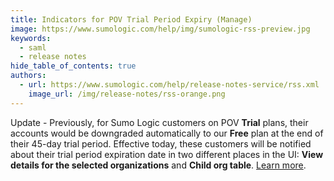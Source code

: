 ```yaml
---
title: Indicators for POV Trial Period Expiry (Manage)
image: https://www.sumologic.com/help/img/sumologic-rss-preview.jpg
keywords:
  - saml
  - release notes
hide_table_of_contents: true
authors:
  - url: https://www.sumologic.com/help/release-notes-service/rss.xml
    image_url: /img/release-notes/rss-orange.png
---
```


Update - Previously, for Sumo Logic customers on POV **Trial** plans, their accounts would be downgraded automatically to our **Free** plan at the end of their 45-day trial period. Effective today, these customers will be notified about their trial period expiration date in two different places in the UI: **View details for the selected organizations** and **Child org table**. [Learn more](/docs/manage/manage-subscription/create-manage-orgs-service-providers/#about-pov-trial-orgs).
